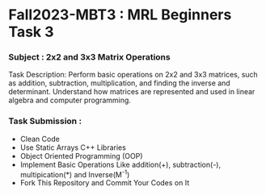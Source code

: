 # Fall2023-MBT3 : MRL Beginners Task 3
### Subject : 2x2 and 3x3 Matrix Operations
Task Description: Perform basic operations on 2x2 and 3x3 matrices, such as addition, subtraction, multiplication, and finding the inverse and determinant. Understand how matrices are represented and used in linear algebra and computer programming.
### Task Submission :
* Clean Code
* Use Static Arrays C++ Libraries
* Object Oriented Programming (OOP)
* Implement Basic Operations Like addition(+), subtraction(-), multipication(*) and Inverse(M<sup>-1</sup>)
* Fork This Repository and Commit Your Codes on It
